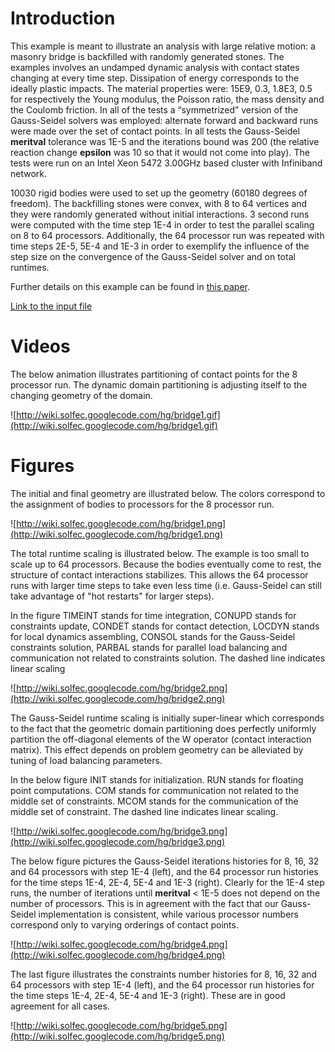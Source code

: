 # Introduction #

This example is meant to illustrate an analysis with large relative motion: a masonry bridge is backfilled with randomly generated stones. The examples involves an undamped dynamic analysis with contact states changing at every time step. Dissipation of energy corresponds to the ideally plastic impacts. The material properties were: 15E9, 0.3, 1.8E3, 0.5 for respectively the Young modulus, the Poisson ratio, the mass density and the Coulomb friction. In all of the tests a “symmetrized” version of the Gauss-Seidel solvers was employed: alternate forward and backward runs were made over the set of contact points. In all tests the Gauss-Seidel **meritval** tolerance was 1E-5 and the iterations bound was 200 (the relative reaction change **epsilon** was 10 so that it would not come into play). The tests were run on an Intel Xeon 5472 3.00GHz based cluster with Infiniband network.

10030 rigid bodies were used to set up the geometry (60180 degrees of freedom). The backfilling stones were convex, with 8 to 64 vertices and they were randomly generated without initial interactions. 3 second runs were computed with the time step 1E-4 in order to test the parallel scaling on 8 to 64 processors. Additionally, the 64 processor run was repeated with time steps 2E-5, 5E-4 and 1E-3 in order to exemplify the influence of the step size on the convergence of the Gauss-Seidel solver and on total runtimes.

Further details on this example can be found in  [this paper](http://wiki.solfec.googlecode.com/hg/2010-Koziara-distributed-contact-dynamics.pdf).

[Link to the input file](http://code.google.com/p/solfec/source/browse/inp/bridge.py)

# Videos #

The below animation illustrates partitioning of contact points for the 8 processor run. The dynamic domain partitioning is adjusting itself to the changing geometry of the domain.

![http://wiki.solfec.googlecode.com/hg/bridge1.gif](http://wiki.solfec.googlecode.com/hg/bridge1.gif)

# Figures #

The initial and final geometry are illustrated below. The colors correspond to the assignment of bodies to processors for the 8 processor run.

![http://wiki.solfec.googlecode.com/hg/bridge1.png](http://wiki.solfec.googlecode.com/hg/bridge1.png)

The total runtime scaling is illustrated below. The example is too small to scale up to 64 processors. Because the bodies eventually come to rest, the structure of contact interactions stabilizes. This allows the 64 processor runs with larger time steps to take even less time (i.e. Gauss-Seidel can still take advantage of "hot restarts" for larger steps).

In the figure TIMEINT stands for time integration, CONUPD stands for constraints update, CONDET stands for contact detection, LOCDYN stands for local dynamics assembling, CONSOL stands for the Gauss-Seidel constraints solution, PARBAL stands for parallel load balancing and communication not related to constraints solution. The dashed line indicates linear scaling

![http://wiki.solfec.googlecode.com/hg/bridge2.png](http://wiki.solfec.googlecode.com/hg/bridge2.png)

The Gauss-Seidel runtime scaling is initially super-linear which corresponds to the fact that the geometric domain partitioning does perfectly uniformly partition the off-diagonal elements of the W operator (contact interaction matrix). This effect depends on problem geometry can be alleviated by tuning of load balancing parameters.

In the below figure INIT stands for initialization. RUN stands for floating point computations. COM stands for communication not related to the middle set of constraints. MCOM stands for the communication of the middle set of constraint. The dashed line indicates linear scaling.

![http://wiki.solfec.googlecode.com/hg/bridge3.png](http://wiki.solfec.googlecode.com/hg/bridge3.png)

The below figure pictures the Gauss-Seidel iterations histories for 8, 16, 32 and 64 processors with step 1E-4 (left), and the 64 processor run histories for the time steps 1E-4, 2E-4, 5E-4 and 1E-3 (right). Clearly for the 1E-4 step runs, the number of iterations until **meritval** < 1E-5 does not depend on the number of processors. This is in agreement with the fact that our Gauss-Seidel implementation is consistent, while various processor numbers correspond only to varying orderings of contact points.

![http://wiki.solfec.googlecode.com/hg/bridge4.png](http://wiki.solfec.googlecode.com/hg/bridge4.png)

The last figure illustrates the constraints number histories for 8, 16, 32 and 64 processors with step 1E-4 (left), and the 64 processor run histories for the time steps 1E-4, 2E-4, 5E-4 and 1E-3 (right). These are in good agreement for all cases.

![http://wiki.solfec.googlecode.com/hg/bridge5.png](http://wiki.solfec.googlecode.com/hg/bridge5.png)